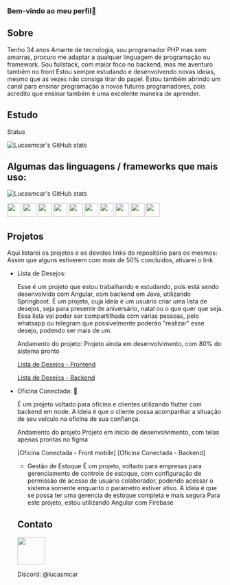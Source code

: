 ### Bem-vindo ao meu perfil👋

## Sobre

Tenho 34 anos
Amante de tecnologia, sou programador PHP mas sem amarras, procuro me adaptar a qualquer linguagem de programação ou framework.
Sou fullstack, com maior foco no backend, mas me aventuro também no front
Estou sempre estudando e desenvolvendo novas ideias, mesmo que as vezes não consiga tirar do papel.
Estou também abrindo um canal para ensinar programação a novos futuros programadores, 
pois acredito que ensinar também é uma excelente maneira de aprender.

## Estudo

Status

![Lucasmcar's GitHub stats](https://github-readme-stats.vercel.app/api?username=lucasmcar&show_icons=true&theme=radical)

## Algumas das linguagens / frameworks que mais uso: 

![Lucasmcar's GitHub stats](https://github-readme-stats.vercel.app/api/top-langs/?username=lucasmcar&layout=compact)

<div>
  <img height="32" width="32" src="https://cdn.jsdelivr.net/gh/devicons/devicon@latest/icons/php/php-original.svg" />
  
  <img height="32" width="32" src="https://cdn.jsdelivr.net/gh/devicons/devicon@latest/icons/javascript/javascript-original.svg" />
  
  <img height="32" width="32" src="https://cdn.jsdelivr.net/gh/devicons/devicon@latest/icons/nodejs/nodejs-plain-wordmark.svg" />
  
  <img height="32" width="32" src="https://cdn.jsdelivr.net/gh/devicons/devicon@latest/icons/angularjs/angularjs-plain.svg" />
  
  <img height="32" width="32" src="https://cdn.jsdelivr.net/gh/devicons/devicon@latest/icons/html5/html5-original-wordmark.svg" />
  
  <img height="32" width="32" src="https://cdn.jsdelivr.net/gh/devicons/devicon@latest/icons/mysql/mysql-original-wordmark.svg" />

  <img  height="32" width="32" src="https://cdn.jsdelivr.net/gh/devicons/devicon@latest/icons/flutter/flutter-original.svg" />

  <img height="32" width="32" src="https://cdn.jsdelivr.net/gh/devicons/devicon@latest/icons/csharp/csharp-original.svg" />

  <img height="32" width="32" src="https://cdn.jsdelivr.net/gh/devicons/devicon@latest/icons/python/python-original-wordmark.svg" />

  <img height="32" width="32" src="https://cdn.jsdelivr.net/gh/devicons/devicon@latest/icons/java/java-original-wordmark.svg" />

</div>


          


## Projetos

  Aqui listarei os projetos e os devidos links do repositório para os mesmos:
  Assim que alguns estiverem com mais de 50% concluidos, ativarei o link

  - Lista de Desejos:

    Esse é um projeto que estou trabalhando e estudando, pois está sendo desenvolvido com Angular, com backend em Java, utilizando Springboot.
    É um projeto, cuja ideia é um usuário criar uma lista de desejos, seja para presente de aniversário, natal ou o que quer que seja.
    Essa lista vai poder ser compartilhada com várias pessoas, pelo whatsapp ou telegram que possivelmente poderão "realizar" esse desejo, podendo ser mais de um.

    Andamento do projeto:
    Projeto ainda em desenvolvimento, com 80% do sistema pronto

    [Lista de Desejos - Frontend](https://github.com/lucasmcar/wishlist-app-beta)

    [Lista de Desejos - Backend](https://github.com/lucasmcar/wishlistapi-spring)


- Oficina Conectada: 🚗
  
  É um projeto voltado para oficina e clientes utilizando flutter com backend em node.
  A ideia é que o cliente possa acompanhar a situação de seu veículo na oficina de sua confiança.

  Andamento do projeto
  Projeto em ínicio de desenvolvimento, com telas apenas prontas no figma

  [Oficina Conectada - Front mobile]
  [Oficina Conectada - Backend]

  - Gestão de Estoque
    É um projeto, voltado para empresas para gerenciamento de controle de estoque, com configuração de permissão de acesso de usuário colaborador,
    podendo acessar o sistema somente enquanto o parametro estiver ativo. A ideia é que se possa ter uma gerencia de estoque completa e mais segura
    Para este projeto, estou utilizando Angular com Firebase

  ## Contato

  <a href="https://linkedin.com/in/lucas-m-carvalho">

    <img height="64" width="64" src="https://cdn.jsdelivr.net/gh/devicons/devicon@latest/icons/linkedin/linkedin-original.svg" />

  </a>

  Discord: @lucasmcar

  

